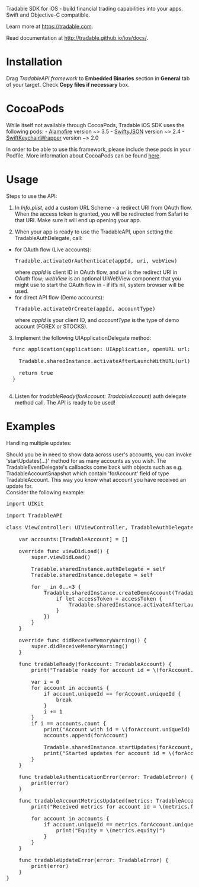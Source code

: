 Tradable SDK for iOS - build financial trading capabilities into your apps.
Swift and Objective-C compatible.

Learn more at https://tradable.com.

Read documentation at http://tradable.github.io/ios/docs/.


<h1>Installation</h1>
Drag <i>TradableAPI.framework</i> to <b>Embedded Binaries</b> section in <b>General</b> tab of your target. Check <b>Copy files if necessary</b> box.


<h1>CocoaPods</h1>
While itself not available through CocoaPods, Tradable iOS SDK uses the following pods:
- <a href=https://github.com/Alamofire/Alamofire>Alamofire</a> version ~> 3.5
- <a href=https://github.com/SwiftyJSON/SwiftyJSON>SwiftyJSON</a> version ~> 2.4
- <a href=https://github.com/jrendel/SwiftKeychainWrapper>SwiftKeychainWrapper</a> version ~> 2.0

In order to be able to use this framework, please include these pods in your Podfile. More information about CocoaPods can be found <a href=https://cocoapods.org/>here</a>.


<h1>Usage</h1>
Steps to use the API:

1.  In <i>Info.plist</i>, add a custom URL Scheme - a redirect URI from OAuth flow. When the access token is granted, you will be redirected from Safari to that URI. Make sure it will end up opening your app.

2.  When your app is ready to use the TradableAPI, upon setting the TradableAuthDelegate, call:
  - for OAuth flow (Live accounts):
    <pre>
    Tradable.activateOrAuthenticate(appId, uri, webView)
    </pre>
    where <i>appId</i> is client ID in OAuth flow, and <i>uri</i> is the redirect URI in OAuth flow; <i>webView</i> is an optional UIWebView component that you might use to start the OAuth flow in - if it’s nil, system browser will be used.
  - for direct API flow (Demo accounts):
    <pre>
    Tradable.activateOrCreate(appId, accountType)
    </pre>
    where <i>appId</i> is your client ID, and <i>accountType</i> is the type of demo account (FOREX or STOCKS).
3.  Implement the following UIApplicationDelegate method:
  <pre>
  func application(application: UIApplication, openURL url: NSURL, sourceApplication: String?, annotation: AnyObject) -> Bool {
        
    Tradable.sharedInstance.activateAfterLaunchWithURL(url)
        
    return true
  }
  </pre>
4. Listen for <i>tradableReady(forAccount: TradableAccount)</i> auth delegate method call. The API is ready to be used!


<h1>Examples</h1>
Handling multiple updates:

Should you be in need to show data across user's accounts, you can invoke 'startUpdates(...)' method for as many accounts as you wish. The TradableEventDelegate's callbacks come back with objects such as e.g. TradableAccountSnapshot which contain 'forAccount' field of type TradableAccount. This way you know what account you have received an update for.
<br />
Consider the following example:

<pre>
import UIKit

import TradableAPI

class ViewController: UIViewController, TradableAuthDelegate, TradableEventsDelegate {

    var accounts:[TradableAccount] = []

    override func viewDidLoad() {
        super.viewDidLoad()
        
        Tradable.sharedInstance.authDelegate = self
        Tradable.sharedInstance.delegate = self

        for _ in 0..<3 {
            Tradable.sharedInstance.createDemoAccount(TradableDemoAPIAuthenticationRequest(appId: 100007, type: TradableDemoAccountType.STOCKS), completion: { (accessToken, error) in
                if let accessToken = accessToken {
                    Tradable.sharedInstance.activateAfterLaunchWithAccessToken(accessToken)
                }
            })
        }
    }

    override func didReceiveMemoryWarning() {
        super.didReceiveMemoryWarning()
    }
    
    func tradableReady(forAccount: TradableAccount) {
        print("Tradable ready for account id = \(forAccount.uniqueId)")
        
        var i = 0
        for account in accounts {
            if account.uniqueId == forAccount.uniqueId {
                break
            }
            i += 1
        }
        if i == accounts.count {
            print("Account with id = \(forAccount.uniqueId) has been added.")
            accounts.append(forAccount)
            
            Tradable.sharedInstance.startUpdates(forAccount, updateType: TradableUpdateType.Full, frequency: TradableUpdateFrequency.ThreeSeconds, symbols: TradableSymbols(symbols: [TradableSymbols.ALL_OPEN_POSITIONS]))
            print("Started updates for account id = \(forAccount.uniqueId).")
        }
    }
    
    func tradableAuthenticationError(error: TradableError) {
        print(error)
    }

    func tradableAccountMetricsUpdated(metrics: TradableAccountMetrics) {
        print("Received metrics for account id = \(metrics.forAccount.uniqueId).")
        
        for account in accounts {
            if account.uniqueId == metrics.forAccount.uniqueId {
                print("Equity = \(metrics.equity)")
            }
        }
    }
    
    func tradableUpdateError(error: TradableError) {
        print(error)
    }
}
</pre>
